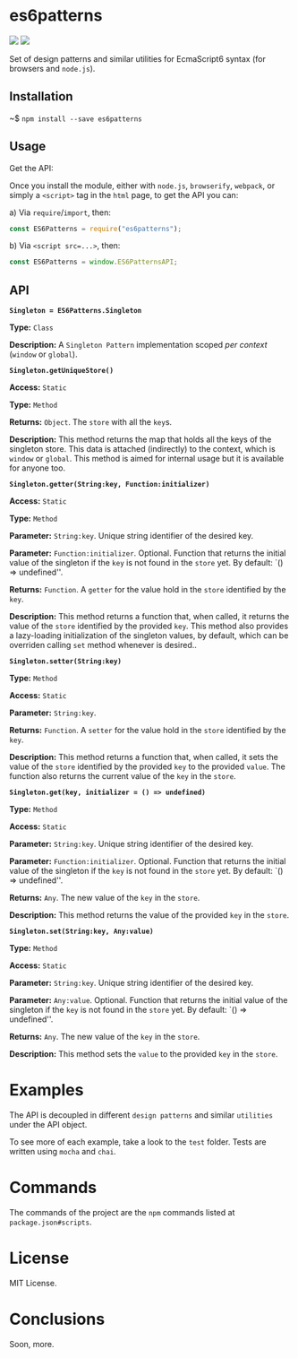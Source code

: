  


# es6patterns


![](https://img.shields.io/badge/es6patterns-v1.0.0-green.svg) ![](https://img.shields.io/badge/coverage-%2B95%25-green.svg) 


Set of design patterns and similar utilities for EcmaScript6 syntax (for browsers and `node.js`).

## Installation

~$ `npm install --save es6patterns`

## Usage

Get the API:

Once you install the module, either with `node.js`, `browserify`, `webpack`, or simply a `<script>` tag in the `html` page, to get the API you can:

a) Via `require`/`import`, then:

```js
const ES6Patterns = require("es6patterns");
```

b) Via `<script src=...>`, then:

```js
const ES6Patterns = window.ES6PatternsAPI;
```

## API





 


**`Singleton = ES6Patterns.Singleton`**


**Type:** `Class`

**Description:** A `Singleton Pattern` implementation scoped *per context* (`window` or `global`).




 


**`Singleton.getUniqueStore()`**


**Access:** `Static`

**Type:** `Method`

**Returns:** `Object`. The `store` with all the `key`s.

**Description:** 
This method returns the map that holds all the keys of the singleton store.
This data is attached (indirectly) to the context, which is `window` or `global`.
This method is aimed for internal usage but it is available for anyone too.




 


**`Singleton.getter(String:key, Function:initializer)`**


**Access:** `Static`

**Type:** `Method`

**Parameter:** `String:key`. Unique string identifier of the desired key. 

**Parameter:** `Function:initializer`. Optional. Function that returns the initial value of the singleton if the `key` is not found in the `store` yet. By default: `() => undefined''.

**Returns:** `Function`. A `getter` for the value hold in the `store` identified by the `key`.

**Description:** 
This method returns a function that, when called, it returns the value of the `store` identified by the provided `key`.
This method also provides a lazy-loading initialization of the singleton values, by default, which can be overriden calling `set` method whenever is desired..




 


**`Singleton.setter(String:key)`**


**Type:** `Method`

**Access:** `Static`

**Parameter:** `String:key`.

**Returns:** `Function`. A `setter` for the value hold in the `store` identified by the `key`.

**Description:** 
This method returns a function that, when called, it sets the value of the `store` identified by the provided `key` to the provided `value`.
The function also returns the current value of the `key` in the `store`.





 


**`Singleton.get(key, initializer = () => undefined)`**


**Type:** `Method`

**Access:** `Static`

**Parameter:** `String:key`. Unique string identifier of the desired key. 

**Parameter:** `Function:initializer`. Optional. Function that returns the initial value of the singleton if the `key` is not found in the `store` yet. By default: `() => undefined''.

**Returns:** `Any`. The new value of the `key` in the `store`.

**Description:** 
This method returns the value of the provided `key` in the `store`.




 


**`Singleton.set(String:key, Any:value)`**


**Type:** `Method`

**Access:** `Static`

**Parameter:** `String:key`. Unique string identifier of the desired key. 

**Parameter:** `Any:value`. Optional. Function that returns the initial value of the singleton if the `key` is not found in the `store` yet. By default: `() => undefined''.

**Returns:** `Any`. The new value of the `key` in the `store`.

**Description:** 
This method sets the `value` to the provided `key` in the `store`.




 


# Examples

The API is decoupled in different `design patterns` and similar `utilities` under the API object.

To see more of each example, take a look to the `test` folder. Tests are written using `mocha` and `chai`.

# Commands

The commands of the project are the `npm` commands listed at `package.json#scripts`.

# License

MIT License.

# Conclusions

Soon, more.







